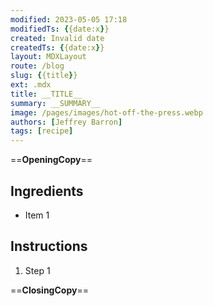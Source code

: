 ```yaml
---
modified: 2023-05-05 17:18
modifiedTs: {{date:x}}  
created: Invalid date
createdTs: {{date:x}}  
layout: MDXLayout  
route: /blog  
slug: {{title}}
ext: .mdx 
title: __TITLE__
summary: __SUMMARY__
image: /pages/images/hot-off-the-press.webp
authors: [Jeffrey Barron]  
tags: [recipe]
---
```


==__OpeningCopy__==

## Ingredients

- Item 1

## Instructions

1. Step 1

==__ClosingCopy__==
